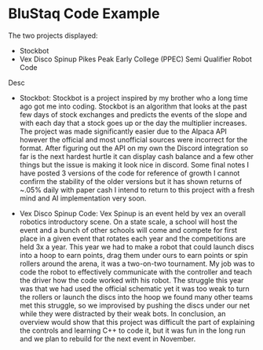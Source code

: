 # BluStaq Code Example
 
 
 The two projects displayed:
  - Stockbot 
  - Vex Disco Spinup Pikes Peak Early College (PPEC) Semi Qualifier Robot Code
 

Desc
 - Stockbot:
    Stockbot is a project inspired by my brother who a long time ago got me into coding. Stockbot is an algorithm that looks at the past few days of stock exchanges and predicts the events of the slope and with each day that a stock goes up or the day the multiplier increases. The project was made significantly easier due to the Alpaca API however the official and most unofficial sources were incorrect for the format. After figuring out the API on my own the Discord integration so far is the next hardest hurtle it can display cash balance and a few other things but the issue is making it look nice in discord. Some final notes I have posted 3 versions of the code for reference of growth I cannot confirm the stability of the older versions but it has shown returns of ~.05% daily with paper cash I intend to return to this project with a fresh mind and AI implementation very soon.
    
 - Vex Disco Spinup Code:
   Vex Spinup is an event held by vex an overall robotics introductory scene. On a state scale, a school will host the event and a bunch of other schools will come and compete for first place in a given event that rotates each year and the competitions are held 3x a year. This year we had to make a robot that could launch discs into a hoop to earn points, drag them under ours to earn points or spin rollers around the arena, it was a two-on-two tournament. My job was to code the robot to effectively communicate with the controller and teach the driver how the code worked with his robot. The struggle this year was that we had used the official schematic yet it was too weak to turn the rollers or launch the discs into the hoop we found many other teams met this struggle, so we improvised by pushing the discs under our net while they were distracted by their weak bots. In conclusion, an overview would show that this project was difficult the part of explaining the controls and learning C++ to code it, but it was fun in the long run and we plan to rebuild for the next event in November.
